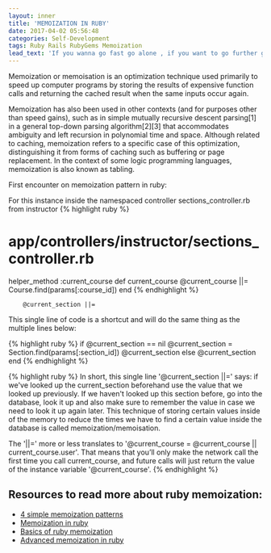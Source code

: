 ```yaml
---
layout: inner
title: 'MEMOIZATION IN RUBY'
date: 2017-04-02 05:56:48
categories: Self-Development
tags: Ruby Rails RubyGems Memoization
lead_text: 'If you wanna go fast go alone , if you want to go further go with a team.'
---
```


Memoization or memoisation is an optimization technique used primarily to speed up computer programs by storing the results of expensive function calls and returning the cached result when the same inputs occur again.

Memoization has also been used in other contexts (and for purposes other than speed gains), such as in simple mutually recursive descent parsing[1] in a general top-down parsing algorithm[2][3] that accommodates ambiguity and left recursion in polynomial time and space. Although related to caching, memoization refers to a specific case of this optimization, distinguishing it from forms of caching such as buffering or page replacement. In the context of some logic programming languages, memoization is also known as tabling.

First encounter on memoization pattern in ruby:

For this instance inside the namespaced controller sections_controller.rb from instructor
{% highlight ruby %}
# app/controllers/instructor/sections_controller.rb

helper_method :current_course
def current_course
    @current_course ||= Course.find(params[:course_id])
end
{% endhighlight %}

        @current_section ||=

This single line of code is a shortcut and will do the same thing as the multiple lines below:

{% highlight ruby %}
if @current_section == nil
    @current_section = Section.find(params[:section_id])
    @current_section
else
    @current_section
end
{% endhighlight %}

{% highlight ruby %}
In short, this single line '@current_section ||=' says: if we've looked up the current_section beforehand use the value that we looked up previously. If we haven't looked up this section before, go into the database, look it up and also make sure to remember the value in case we need to look it up again later. This technique of storing certain values inside of the memory to reduce the times we have to find a certain value inside the database is called memoization/memoisation.

The '||=' more or less translates to '@current_course = @current_course || current_course.user'. That means that you’ll only make the network call the first time you call current_course, and future calls will just return the value of the instance variable '@current_course'.
{% endhighlight %}

## Resources to read more about ruby memoization:

- [4 simple memoization patterns](http://www.justinweiss.com/articles/4-simple-memoization-patterns-in-ruby-and-one-gem/)
- [Memoization in ruby](https://atech.blog/atech/memoization-in-ruby)
- [Basics of ruby memoization](http://gavinmiller.io/2013/basics-of-ruby-memoization/)
- [Advanced memoization in ruby](http://gavinmiller.io/2013/advanced-memoization-in-ruby/)
